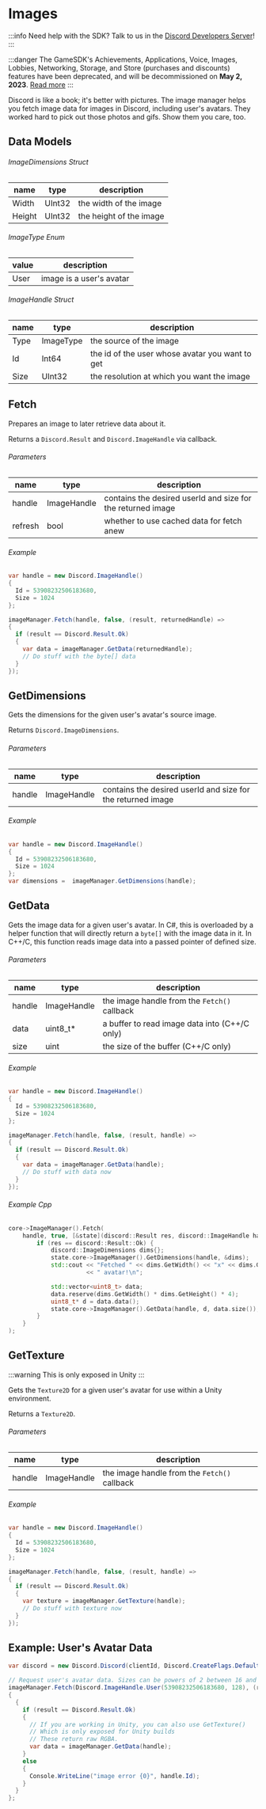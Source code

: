 # Images

:::info
Need help with the SDK? Talk to us in the [Discord Developers Server](https://discord.gg/discord-developers)!
:::

:::danger
The GameSDK's Achievements, Applications, Voice, Images, Lobbies, Networking, Storage, and Store (purchases and discounts) features have been deprecated, and will be decommissioned on **May 2, 2023**. [Read more](#DOCS_CHANGE_LOG/gamesdk-feature-deprecation)
:::

Discord is like a book; it's better with pictures. The image manager helps you fetch image data for images in Discord, including user's avatars. They worked hard to pick out those photos and gifs. Show them you care, too.

## Data Models

###### ImageDimensions Struct

| name   | type   | description             |
|--------|--------|-------------------------|
| Width  | UInt32 | the width of the image  |
| Height | UInt32 | the height of the image |

###### ImageType Enum

| value | description              |
|-------|--------------------------|
| User  | image is a user's avatar |

###### ImageHandle Struct

| name | type      | description                                     |
|------|-----------|-------------------------------------------------|
| Type | ImageType | the source of the image                         |
| Id   | Int64     | the id of the user whose avatar you want to get |
| Size | UInt32    | the resolution at which you want the image      |

## Fetch

Prepares an image to later retrieve data about it.

Returns a `Discord.Result` and `Discord.ImageHandle` via callback.

###### Parameters

| name    | type        | description                                                 |
|---------|-------------|-------------------------------------------------------------|
| handle  | ImageHandle | contains the desired userId and size for the returned image |
| refresh | bool        | whether to use cached data for fetch anew                   |

###### Example

```cs
var handle = new Discord.ImageHandle()
{
  Id = 53908232506183680,
  Size = 1024
};

imageManager.Fetch(handle, false, (result, returnedHandle) =>
{
  if (result == Discord.Result.Ok)
  {
    var data = imageManager.GetData(returnedHandle);
    // Do stuff with the byte[] data
  }
});
```

## GetDimensions

Gets the dimensions for the given user's avatar's source image.

Returns `Discord.ImageDimensions`.

###### Parameters

| name   | type        | description                                                 |
|--------|-------------|-------------------------------------------------------------|
| handle | ImageHandle | contains the desired userId and size for the returned image |

###### Example

```cs
var handle = new Discord.ImageHandle()
{
  Id = 53908232506183680,
  Size = 1024
};
var dimensions =  imageManager.GetDimensions(handle);
```

## GetData

Gets the image data for a given user's avatar. In C#, this is overloaded by a helper function that will directly return a `byte[]` with the image data in it. In C++/C, this function reads image data into a passed pointer of defined size.

###### Parameters

| name   | type        | description                                   |
|--------|-------------|-----------------------------------------------|
| handle | ImageHandle | the image handle from the `Fetch()` callback  |
| data   | uint8_t\*   | a buffer to read image data into (C++/C only) |
| size   | uint        | the size of the buffer (C++/C only)           |

###### Example

```cs
var handle = new Discord.ImageHandle()
{
  Id = 53908232506183680,
  Size = 1024
};

imageManager.Fetch(handle, false, (result, handle) =>
{
  if (result == Discord.Result.Ok)
  {
    var data = imageManager.GetData(handle);
    // Do stuff with data now
  }
});
```

###### Example Cpp

```cpp
core->ImageManager().Fetch(
    handle, true, [&state](discord::Result res, discord::ImageHandle handle) {
        if (res == discord::Result::Ok) {
            discord::ImageDimensions dims{};
            state.core->ImageManager().GetDimensions(handle, &dims);
            std::cout << "Fetched " << dims.GetWidth() << "x" << dims.GetHeight()
                      << " avatar!\n";

            std::vector<uint8_t> data;
            data.reserve(dims.GetWidth() * dims.GetHeight() * 4);
            uint8_t* d = data.data();
            state.core->ImageManager().GetData(handle, d, data.size());
        }
    }
);
```

## GetTexture

:::warning
This is only exposed in Unity
:::

Gets the `Texture2D` for a given user's avatar for use within a Unity environment.

Returns a `Texture2D`.

###### Parameters

| name   | type        | description                                  |
|--------|-------------|----------------------------------------------|
| handle | ImageHandle | the image handle from the `Fetch()` callback |

###### Example

```cs
var handle = new Discord.ImageHandle()
{
  Id = 53908232506183680,
  Size = 1024
};

imageManager.Fetch(handle, false, (result, handle) =>
{
  if (result == Discord.Result.Ok)
  {
    var texture = imageManager.GetTexture(handle);
    // Do stuff with texture now
  }
});
```

## Example: User's Avatar Data

```cs
var discord = new Discord.Discord(clientId, Discord.CreateFlags.Default);

// Request user's avatar data. Sizes can be powers of 2 between 16 and 2048
imageManager.Fetch(Discord.ImageHandle.User(53908232506183680, 128), (result, handle) =>
{
  {
    if (result == Discord.Result.Ok)
    {
      // If you are working in Unity, you can also use GetTexture()
      // Which is only exposed for Unity builds
      // These return raw RGBA.
      var data = imageManager.GetData(handle);
    }
    else
    {
      Console.WriteLine("image error {0}", handle.Id);
    }
  }
};
```
